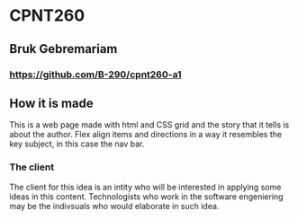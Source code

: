 # CPNT260 
## Bruk Gebremariam
### https://github.com/B-290/cpnt260-a1
## How it is made
This is a web page made with html and CSS grid and the story that it tells is about the author. Flex align items and directions in a way it resembles the key subject, in this case the nav bar.
### The client
The client for this idea is an intity who will be interested in applying some ideas in this content. Technologists who work in the software engeniering may be the indivsuals who would elaborate in such idea.